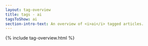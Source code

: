 ```yaml
---
layout: tag-overview
title: tags - ai
tagsToShow: ai
section-intro-text: An overview of <i>ai</i> tagged articles.
---
```


{% include tag-overview.html %}
